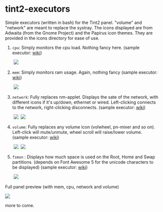 # tint2-executors

Simple executors (written in bash) for the Tint2 panel. "volume" and "network" are meant to replace the systray. The icons displayed are from Adwaita (from the Gnome Project) and the Papirus icon themes. They are provided in the icons directory for ease of use.

1. `cpu`: Simply monitors the cpu load. Nothing fancy here.  (sample executor: [wiki](https://github.com/I-LeCorbeau/tint2-executors/wiki/cpu))

&nbsp;&nbsp;&nbsp;&nbsp;&nbsp;&nbsp;&nbsp;![](https://github.com/I-LeCorbeau/tint2-executors/blob/master/.previews/cpu.png?raw=true)

2. `mem`: Simply monitors ram usage. Again, nothing fancy  (sample executor: [wiki](https://github.com/I-LeCorbeau/tint2-executors/wiki/mem))

&nbsp;&nbsp;&nbsp;&nbsp;&nbsp;&nbsp;&nbsp;![](https://github.com/I-LeCorbeau/tint2-executors/blob/master/.previews/ram.png?raw=true)

3. `network`: Fully replaces nm-applet. Displays the sate of the network, with different icons if it's up/down, ethernet or wired. Left-clicking connects to the network, right-clicking disconnects.  (sample executor: [wiki](https://github.com/I-LeCorbeau/tint2-executors/wiki/network))

&nbsp;&nbsp;&nbsp;&nbsp;&nbsp;&nbsp;&nbsp;![](https://github.com/I-LeCorbeau/tint2-executors/blob/master/.previews/network_up.png?raw=true)&nbsp;&nbsp;![](https://github.com/I-LeCorbeau/tint2-executors/blob/master/.previews/network_down.png?raw=true)

4. `volume`: Fully replaces any volume icon (volwheel, pn-mixer and so on). Left-click will mute/unmute, wheel scroll will raise/lower volume.  (sample executor: [wiki](https://github.com/I-LeCorbeau/tint2-executors/wiki/volume))

&nbsp;&nbsp;&nbsp;&nbsp;&nbsp;&nbsp;&nbsp;![](https://github.com/I-LeCorbeau/tint2-executors/blob/master/.previews/volume.png?raw=true)&nbsp;&nbsp;![](https://github.com/I-LeCorbeau/tint2-executors/blob/master/.previews/volume_muted.png?raw=true)

5. `fsmon` : Displays how much space is used on the Root, Home and Swap partitions. (depends on Font Awesome 5 for the unicode characters to be displayed) (sample executor: [wiki](https://github.com/I-LeCorbeau/tint2-executors/wiki/fsmon))

&nbsp;&nbsp;&nbsp;&nbsp;&nbsp;&nbsp;&nbsp;![](https://github.com/I-LeCorbeau/tint2-executors/blob/master/.previews/fsmon.png?raw=true) 

Full panel preview (with mem, cpu, network and volume)

![](https://github.com/I-LeCorbeau/tint2-executors/blob/master/.previews/theme.png?raw=true)

more to come.

